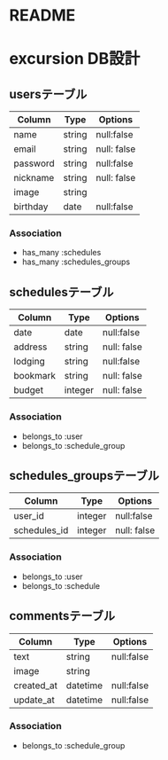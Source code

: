 # README
# excursion DB設計
## usersテーブル
|Column|Type|Options|
|------|----|-------|
|name|string|null:false|
|email|string|null: false|
|password|string|null:false|
|nickname|string|null: false|
|image|string||
|birthday|date|null:false|

### Association
- has_many :schedules
- has_many :schedules_groups

## schedulesテーブル
|Column|Type|Options|
|------|----|-------|
|date|date|null:false|
|address|string|null: false|
|lodging|string|null:false|
|bookmark|string|null: false|
|budget|integer|null: false|

### Association
- belongs_to :user
- belongs_to :schedule_group

## schedules_groupsテーブル
|Column|Type|Options|
|------|----|-------|
|user_id|integer|null:false|
|schedules_id|integer|null: false|


### Association
- belongs_to :user
- belongs_to :schedule

## commentsテーブル
|Column|Type|Options|
|------|----|-------|
|text|string|null:false|
|image|string|
|created_at|datetime|null:false|
|update_at|datetime|null:false|


### Association
- belongs_to :schedule_group